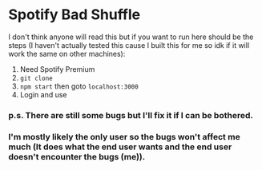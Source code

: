# Spotify Bad Shuffle
I don't think anyone will read this but if you want to run here should be the steps (I haven't actually tested this cause I built this for me so idk if it will work the same on other machines): <br>
1. Need Spotify Premium<br>
2. ```git clone```<br>
3. ```npm start``` then goto ```localhost:3000```<br>
4. Login and use

### p.s. There are still some bugs but I'll fix it if I can be bothered. <br>
### I'm mostly likely the only user so the bugs won't affect me much (It does what the end user wants and the end user doesn't encounter the bugs (me)).
